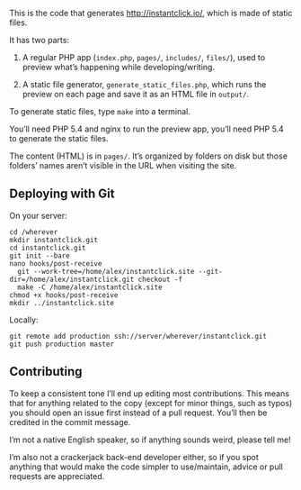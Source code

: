 This is the code that generates http://instantclick.io/, which is made of static files.

It has two parts:

1. A regular PHP app (`index.php`, `pages/`, `includes/`, `files/`), used to preview what’s happening while developing/writing.

2. A static file generator, `generate_static_files.php`, which runs the preview on each page and save it as an HTML file in `output/`.

To generate static files, type `make` into a terminal.

You’ll need PHP 5.4 and nginx to run the preview app, you’ll need PHP 5.4 to generate the static files.

The content (HTML) is in `pages/`. It’s organized by folders on disk but those folders’ names aren’t visible in the URL when visiting the site.

## Deploying with Git

On your server:
```
cd /wherever
mkdir instantclick.git
cd instantclick.git
git init --bare
nano hooks/post-receive
  git --work-tree=/home/alex/instantclick.site --git-dir=/home/alex/instantclick.git checkout -f
  make -C /home/alex/instantclick.site
chmod +x hooks/post-receive
mkdir ../instantclick.site
```

Locally:
```
git remote add production ssh://server/wherever/instantclick.git
git push production master
```

## Contributing

To keep a consistent tone I’ll end up editing most contributions. This means that for anything related to the copy (except for minor things, such as typos) you should open an issue first instead of a pull request. You’ll then be credited in the commit message.

I’m not a native English speaker, so if anything sounds weird, please tell me!

I’m also not a crackerjack back-end developer either, so if you spot anything that would make the code simpler to use/maintain, advice or pull requests are appreciated.
